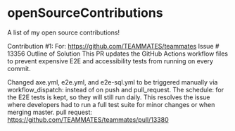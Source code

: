 # openSourceContributions
A list of my open source contributions! 

Contribution #1: For: https://github.com/TEAMMATES/teammates
Issue # 13356
Outline of Solution
This PR updates the GitHub Actions workflow files to prevent expensive E2E and accessibility tests from running on every commit.

Changed axe.yml, e2e.yml, and e2e-sql.yml to be triggered manually via workflow_dispatch: instead of on push and pull_request.
The schedule: for the E2E tests is kept, so they will still run daily.
This resolves the issue where developers had to run a full test suite for minor changes or when merging master.
pull request: https://github.com/TEAMMATES/teammates/pull/13380

